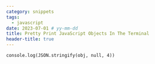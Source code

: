```yaml
---
category: snippets
tags:
  - javascript
date: 2023-07-01 # yy-mm-dd
title: Pretty Print JavaScript Objects In The Terminal
header-title: true
---
```


`console.log(JSON.stringify(obj, null, 4))`
